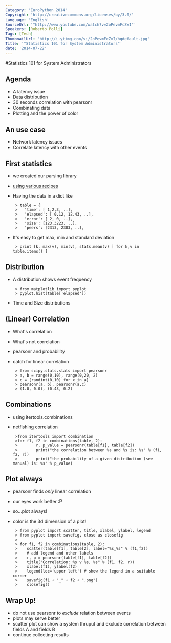 ```yaml
---
Category: 'EuroPython 2014'
Copyright: 'http://creativecommons.org/licenses/by/3.0/'
Language: 'English'
SourceUrl: '"http://www.youtube.com/watch?v=2oPevmFcZxI"'
Speakers: [Roberto Polli]
Tags: [Tech]
ThumbnailUrl: 'http://i.ytimg.com/vi/2oPevmFcZxI/hqdefault.jpg'
Title: '"Statistics 101 for System Administrators"'
date: '2014-07-22'
---
```

#Statistics 101 for System Administrators

## Agenda
 * A latency issue
 * Data distribution
 * 30 seconds correlation with pearsonr
 * Combinating data
 * Plotting and the power of color

## An use case 
 - Network latency issues
 - Correlate latency with other events 
    
## First statistics 
 - we created our parsing library 
 - [using various recipes](http://chimera.labs.oreilly.com/books/1230000000393/ch06.html)
 - Having the data in a dict like

        > table = {
        >   'time': [ 1,2,3, ..],
        >   'elapsed': [ 0.12, 12.43, ..],
        >   'error': [ 2, 0, ..],
        >   'size': [123,3223, ..],
        >   'peers': [2313, 2303, ..],

 - It's easy to get max, min and standard deviation

        > print [k, max(v), min(v), stats.mean(v) ] for k,v in table.items() ]

## Distribution 
 - A distribution shows event frequency 

        > from matplotlib import pyplot
        > pyplot.hist(table['elapsed'])

 - Time and Size distributions

## (Linear) Correlation 
 - What's correlation
 - What's not correlation
 - pearsonr and probability
 - catch for linear correlation

        > from scipy.stats.stats import pearsonr
        > a, b = range(0,10), range(0,20, 2)
        > c = [randint(0,10) for x in a]
        > pearsonr(a, b), pearsonr(a,c)
        > (1.0, 0.0), (0.43, 0.2)

## Combinations 
 - using itertools.combinations
 - netfishing correlation

        >from itertools import combination
        >for f1, f2 in combinations(table, 2):
        >        r, p_value = pearsonr(table[f1], table[f2])
        >        print("the correlation between %s and %s is: %s" % (f1, f2, r))
        >        print("the probability of a given distribution (see manual) is: %s" % p_value)

## Plot always 

 - pearsonr finds *only* linear correlation
 - our eyes work better :P
 - so...plot always!
 - color is the 3d dimension of a plot!

        > from pyplot import scatter, title, xlabel, ylabel, legend
        > from pyplot import savefig, close as closefig
        >
        > for f1, f2 in combinations(table, 2):
        >    scatter(table[f1], table[2], label="%s_%s" % (f1,f2))
        >    # add legend and other labels
        >    r, p = pearsonr(table[f1], table[f2])
        >    title("Correlation: %s v %s, %s" % (f1, f2, r))
        >    xlabel(f1), ylabel(f2)
        >    legend(loc='upper left') # show the legend in a suitable corner
        >    savefig(f1 + "_" + f2 + ".png")
        >    closefig()

 
## Wrap Up! 
 - do not use pearsonr to *exclude* relation between events
 - plots may serve better
 - scatter plot can show a system thruput and exclude correlation between fields A and fields B
 - continue collecting results
 

